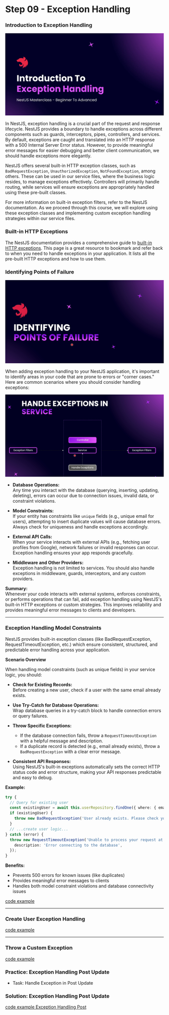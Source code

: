 # Step 09 - Exception Handling

### Introduction to Exception Handling

![Exception Handling](./images/introduction.png)

In NestJS, exception handling is a crucial part of the request and response lifecycle. NestJS provides a boundary to handle exceptions across different components such as guards, interceptors, pipes, controllers, and services. By default, exceptions are caught and translated into an HTTP response with a 500 Internal Server Error status. However, to provide meaningful error messages for easier debugging and better client communication, we should handle exceptions more elegantly.

NestJS offers several built-in HTTP exception classes, such as `BadRequestException`, `UnauthorizedException`, `NotFoundException`, among others. These can be used in our service files, where the business logic resides, to manage exceptions effectively. Controllers will primarily handle routing, while services will ensure exceptions are appropriately handled using these pre-built classes.

For more information on built-in exception filters, refer to the NestJS documentation. As we proceed through this course, we will explore using these exception classes and implementing custom exception handling strategies within our service files.


### Built-in HTTP Exceptions

The NestJS documentation provides a comprehensive guide to [built-in HTTP exceptions](https://docs.nestjs.com/exception-filters#built-in-http-exceptions).  This page is a great resource to bookmark and refer back to when you need to handle exceptions in your application.  It lists all the pre-built HTTP exceptions and how to use them.


### Identifying Points of Failure

![Identifying Points of Failure](./images/identifyung.png)

When adding exception handling to your NestJS application, it's important to identify areas in your code that are prone to errors or "corner cases." Here are common scenarios where you should consider handling exceptions:

![alt text](./images/handle-exceptions.png)
- **Database Operations:**  
  Any time you interact with the database (querying, inserting, updating, deleting), errors can occur due to connection issues, invalid data, or constraint violations.

- **Model Constraints:**  
  If your entity has constraints like `unique` fields (e.g., unique email for users), attempting to insert duplicate values will cause database errors. Always check for uniqueness and handle exceptions accordingly.

- **External API Calls:**  
  When your service interacts with external APIs (e.g., fetching user profiles from Google), network failures or invalid responses can occur. Exception handling ensures your app responds gracefully.

- **Middleware and Other Providers:**  
  Exception handling is not limited to services. You should also handle exceptions in middleware, guards, interceptors, and any custom providers.

**Summary:**  
Whenever your code interacts with external systems, enforces constraints, or performs operations that can fail, add exception handling using NestJS's built-in HTTP exceptions or custom strategies. This improves reliability and provides meaningful error messages to clients and developers.

---

### Exception Handling Model Constraints

NestJS provides built-in exception classes (like BadRequestException, RequestTimeoutException, etc.) which ensure consistent, structured, and predictable error handling across your application.

**Scenario Overview**

When handling model constraints (such as unique fields) in your service logic, you should:

- **Check for Existing Records:**  
  Before creating a new user, check if a user with the same email already exists.

- **Use Try-Catch for Database Operations:**  
  Wrap database queries in a try-catch block to handle connection errors or query failures.

- **Throw Specific Exceptions:**  
  - If the database connection fails, throw a `RequestTimeoutException` with a helpful message and description.
  - If a duplicate record is detected (e.g., email already exists), throw a `BadRequestException` with a clear error message.

- **Consistent API Responses:**  
  Using NestJS's built-in exceptions automatically sets the correct HTTP status code and error structure, making your API responses predictable and easy to debug.

**Example:**
```typescript
try {
  // Query for existing user
  const existingUser = await this.userRepository.findOne({ where: { email } });
  if (existingUser) {
    throw new BadRequestException('User already exists. Please check your email.');
  }
  // ...create user logic...
} catch (error) {
  throw new RequestTimeoutException('Unable to process your request at the moment.', {
    description: 'Error connecting to the database',
  });
}
```

**Benefits:**
- Prevents 500 errors for known issues (like duplicates)
- Provides meaningful error messages to clients
- Handles both model constraint violations and database connectivity issues

[code example](https://github.com/NadirBakhsh/nestjs-resources-code/commit/998a5d223f75370e0b1c32908c055eea0df3a829)

---

### Create User Exception Handling

[code example](https://github.com/NadirBakhsh/nestjs-resources-code/commit/f206c8c633431945a230ad2dce8e1c9dc57f40a0)

---

### Throw a Custom Exception

[code example](https://github.com/NadirBakhsh/nestjs-resources-code/commit/c96cdef05bb4414a16567ced23ef157de70809f2)

### Practice: Exception Handling Post Update

- Task: Handle Exception in Post Update

### Solution: Exception Handling Post Update
[code example Exception Handling Post](https://github.com/NadirBakhsh/nestjs-resources-code/commit/c3008132f943501201810e7b103b4d0b80792d82)
